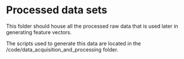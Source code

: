 # Processed data sets

This folder should house all the processed raw data that is used later in generating feature vectors. 

The scripts used to generate this data are located in the /code/data_acquisition_and_processing folder.